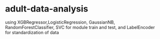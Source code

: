# adult-data-analysis
using XGBRegressor,LogisticRegression, GaussianNB, RandomForestClassifier, SVC for module train and test, and LabelEncoder for standardization of data
